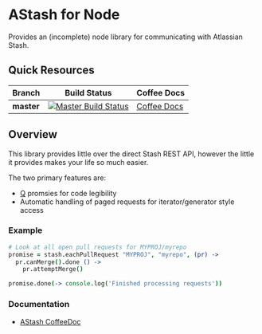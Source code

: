 # AStash for Node

Provides an (incomplete) node library for communicating with Atlassian Stash.

## Quick Resources

| Branch        | Build Status                                | Coffee Docs                 |
| --------------|---------------------------------------------|-----------------------------|
| **master**    | [![Master Build Status][]][travis project]  | [Coffee Docs][develop docs] |

[travis project]: https://travis-ci.org/ericanderson/node-astash
[Develop Build Status]: https://travis-ci.org/ericanderson/node-astash.png?branch=develop
[Master Build Status]: https://travis-ci.org/ericanderson/node-astash.png?branch=master
[master docs]: http://coffeedoc.info/github/ericanderson/node-astash/master
[develop docs]: http://coffeedoc.info/github/ericanderson/node-astash/develop

## Overview

This library provides little over the direct Stash REST API, however the little it
provides makes your life so much easier.

The two primary features are:

* [Q][] promsies for code legibility
* Automatic handling of paged requests for iterator/generator style access

### Example

```coffee
# Look at all open pull requests for MYPROJ/myrepo
promise = stash.eachPullRequest "MYPROJ", "myrepo", (pr) ->
  pr.canMerge().done () ->
    pr.attemptMerge()

promise.done(-> console.log('Finished processing requests'))
```

### Documentation

* [AStash CoffeeDoc][]

[Q]: https://github.com/kriskowal/q
[AStash CoffeeDoc]: http://coffeedoc.info/github/ericanderson/node-astash
